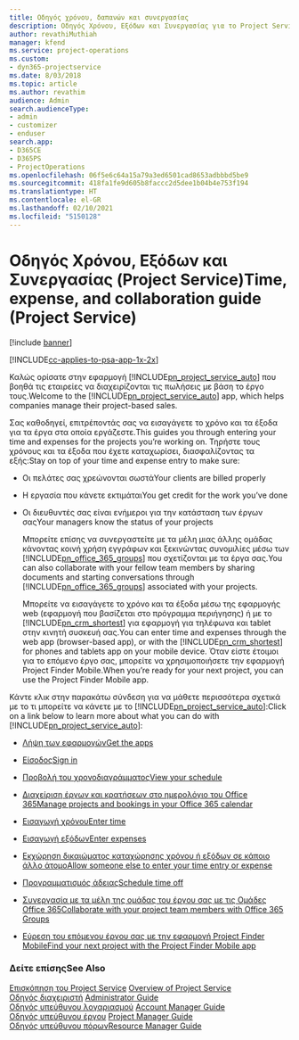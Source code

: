 ```yaml
---
title: Οδηγός χρόνου, δαπανών και συνεργασίας
description: Οδηγός Χρόνου, Εξόδων και Συνεργασίας για το Project Service
author: revathiMuthiah
manager: kfend
ms.service: project-operations
ms.custom:
- dyn365-projectservice
ms.date: 8/03/2018
ms.topic: article
ms.author: revathim
audience: Admin
search.audienceType:
- admin
- customizer
- enduser
search.app:
- D365CE
- D365PS
- ProjectOperations
ms.openlocfilehash: 06f5e6c64a15a79a3ed6501cad8653adbbbd5be9
ms.sourcegitcommit: 418fa1fe9d605b8faccc2d5dee1b04b4e753f194
ms.translationtype: HT
ms.contentlocale: el-GR
ms.lasthandoff: 02/10/2021
ms.locfileid: "5150128"
---
```

# <a name="time-expense-and-collaboration-guide-project-service"></a><span data-ttu-id="4cca5-103">Οδηγός Χρόνου, Εξόδων και Συνεργασίας (Project Service)</span><span class="sxs-lookup"><span data-stu-id="4cca5-103">Time, expense, and collaboration guide (Project Service)</span></span>

[!include [banner](../includes/psa-now-project-operations.md)]

[!INCLUDE[cc-applies-to-psa-app-1x-2x](../includes/cc-applies-to-psa-app-1x-2x.md)]

<span data-ttu-id="4cca5-104">Καλώς ορίσατε στην εφαρμογή [!INCLUDE[pn_project_service_auto](../includes/pn-project-service-auto.md)] που βοηθά τις εταιρείες να διαχειρίζονται τις πωλήσεις με βάση το έργο τους.</span><span class="sxs-lookup"><span data-stu-id="4cca5-104">Welcome to the [!INCLUDE[pn_project_service_auto](../includes/pn-project-service-auto.md)] app, which helps companies manage their project-based sales.</span></span> 
  
 <span data-ttu-id="4cca5-105">Σας καθοδηγεί, επιτρέποντάς σας να εισαγάγετε το χρόνο και τα έξοδα για τα έργα στα οποία εργάζεστε.</span><span class="sxs-lookup"><span data-stu-id="4cca5-105">This guides you through entering your time and expenses for the projects you’re working on.</span></span> <span data-ttu-id="4cca5-106">Τηρήστε τους χρόνους και τα έξοδα που έχετε καταχωρίσει, διασφαλίζοντας τα εξής:</span><span class="sxs-lookup"><span data-stu-id="4cca5-106">Stay on top of your time and expense entry to make sure:</span></span>  
  
- <span data-ttu-id="4cca5-107">Οι πελάτες σας χρεώνονται σωστά</span><span class="sxs-lookup"><span data-stu-id="4cca5-107">Your clients are billed properly</span></span>  
  
- <span data-ttu-id="4cca5-108">Η εργασία που κάνετε εκτιμάται</span><span class="sxs-lookup"><span data-stu-id="4cca5-108">You get credit for the work you’ve done</span></span>  
  
- <span data-ttu-id="4cca5-109">Οι διευθυντές σας είναι ενήμεροι για την κατάσταση των έργων σας</span><span class="sxs-lookup"><span data-stu-id="4cca5-109">Your managers know the status of your projects</span></span>  
  
  <span data-ttu-id="4cca5-110">Μπορείτε επίσης να συνεργαστείτε με τα μέλη μιας άλλης ομάδας κάνοντας κοινή χρήση εγγράφων και ξεκινώντας συνομιλίες μέσω των [!INCLUDE[pn_office_365_groups](../includes/pn-office-365-groups.md)] που σχετίζονται με τα έργα σας.</span><span class="sxs-lookup"><span data-stu-id="4cca5-110">You can also collaborate with your fellow team members by sharing documents and starting conversations through [!INCLUDE[pn_office_365_groups](../includes/pn-office-365-groups.md)] associated with your projects.</span></span>  
  
  <span data-ttu-id="4cca5-111">Μπορείτε να εισαγάγετε το χρόνο και τα έξοδα μέσω της εφαρμογής web (εφαρμογή που βασίζεται στο πρόγραμμα περιήγησης) ή με το [!INCLUDE[pn_crm_shortest](../includes/pn-crm-shortest.md)] για εφαρμογή για τηλέφωνα και tablet στην κινητή συσκευή σας.</span><span class="sxs-lookup"><span data-stu-id="4cca5-111">You can enter time and expenses through the web app (browser-based app), or with the [!INCLUDE[pn_crm_shortest](../includes/pn-crm-shortest.md)] for phones and tablets app on your mobile device.</span></span> <span data-ttu-id="4cca5-112">Όταν είστε έτοιμοι για το επόμενο έργο σας, μπορείτε να χρησιμοποιήσετε την εφαρμογή Project Finder Mobile.</span><span class="sxs-lookup"><span data-stu-id="4cca5-112">When you’re ready for your next project, you can use the Project Finder Mobile app.</span></span>  
  
<span data-ttu-id="4cca5-113">Κάντε κλικ στην παρακάτω σύνδεση για να μάθετε περισσότερα σχετικά με το τι μπορείτε να κάνετε με το [!INCLUDE[pn_project_service_auto](../includes/pn-project-service-auto.md)]:</span><span class="sxs-lookup"><span data-stu-id="4cca5-113">Click on a link below to learn more about what you can do with [!INCLUDE[pn_project_service_auto](../includes/pn-project-service-auto.md)]:</span></span>  
  
-   [<span data-ttu-id="4cca5-114">Λήψη των εφαρμογών</span><span class="sxs-lookup"><span data-stu-id="4cca5-114">Get the apps</span></span>](../psa/get-apps.md)  
  
-   [<span data-ttu-id="4cca5-115">Είσοδος</span><span class="sxs-lookup"><span data-stu-id="4cca5-115">Sign in</span></span>](../psa/sign-in.md)  
  
-   [<span data-ttu-id="4cca5-116">Προβολή του χρονοδιαγράμματος</span><span class="sxs-lookup"><span data-stu-id="4cca5-116">View your schedule</span></span>](../psa/view-schedule.md)  
  
-   [<span data-ttu-id="4cca5-117">Διαχείριση έργων και κρατήσεων στο ημερολόγιο του Office 365</span><span class="sxs-lookup"><span data-stu-id="4cca5-117">Manage projects and bookings in your Office 365 calendar</span></span>](../psa/manage-project-bookings-office-365-calendar.md)  
  
-   [<span data-ttu-id="4cca5-118">Εισαγωγή χρόνου</span><span class="sxs-lookup"><span data-stu-id="4cca5-118">Enter time</span></span>](../psa/enter-time.md)  
  
-   [<span data-ttu-id="4cca5-119">Εισαγωγή εξόδων</span><span class="sxs-lookup"><span data-stu-id="4cca5-119">Enter expenses</span></span>](../psa/enter-expenses.md)  
  
-   [<span data-ttu-id="4cca5-120">Εκχώρηση δικαιώματος καταχώρησης χρόνου ή εξόδων σε κάποιο άλλο άτομο</span><span class="sxs-lookup"><span data-stu-id="4cca5-120">Allow someone else to enter your time entry or expense</span></span>](../psa/allow-someone-else-enter-time-entry-expense.md)  
  
-   [<span data-ttu-id="4cca5-121">Προγραμματισμός άδειας</span><span class="sxs-lookup"><span data-stu-id="4cca5-121">Schedule time off</span></span>](../psa/schedule-time-off.md)  
  
-   [<span data-ttu-id="4cca5-122">Συνεργασία με τα μέλη της ομάδας του έργου σας με τις Ομάδες Office 365</span><span class="sxs-lookup"><span data-stu-id="4cca5-122">Collaborate with your project team members with Office 365 Groups</span></span>](../psa/collaborate-project-team-members-office-365-groups.md)  
  
-   [<span data-ttu-id="4cca5-123">Εύρεση του επόμενου έργου σας με την εφαρμογή Project Finder Mobile</span><span class="sxs-lookup"><span data-stu-id="4cca5-123">Find your next project with the Project Finder Mobile app</span></span>](../psa/find-next-project-finder-mobile-app.md)  
  
### <a name="see-also"></a><span data-ttu-id="4cca5-124">Δείτε επίσης</span><span class="sxs-lookup"><span data-stu-id="4cca5-124">See Also</span></span>  
 <span data-ttu-id="4cca5-125">[Επισκόπηση του Project Service](../psa/overview.md) </span><span class="sxs-lookup"><span data-stu-id="4cca5-125">[Overview of Project Service](../psa/overview.md) </span></span>  
 <span data-ttu-id="4cca5-126">[Οδηγός διαχειριστή](../psa/admin-guide.md) </span><span class="sxs-lookup"><span data-stu-id="4cca5-126">[Administrator Guide](../psa/admin-guide.md) </span></span>  
 <span data-ttu-id="4cca5-127">[Οδηγός υπεύθυνου λογαριασμού](../psa/account-manager-guide.md) </span><span class="sxs-lookup"><span data-stu-id="4cca5-127">[Account Manager Guide](../psa/account-manager-guide.md) </span></span>  
 <span data-ttu-id="4cca5-128">[Οδηγός υπεύθυνου έργου](../psa/project-manager-guide.md) </span><span class="sxs-lookup"><span data-stu-id="4cca5-128">[Project Manager Guide](../psa/project-manager-guide.md) </span></span>  
 [<span data-ttu-id="4cca5-129">Οδηγός υπεύθυνου πόρων</span><span class="sxs-lookup"><span data-stu-id="4cca5-129">Resource Manager Guide</span></span>](../psa/resource-manager-guide.md)   
